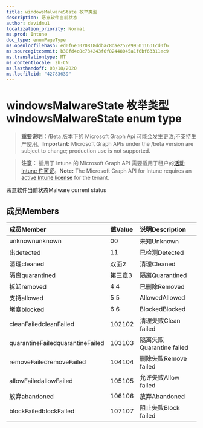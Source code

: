 ```yaml
---
title: windowsMalwareState 枚举类型
description: 恶意软件当前状态
author: davidmu1
localization_priority: Normal
ms.prod: Intune
doc_type: enumPageType
ms.openlocfilehash: ed0f6e3070818ddbac8dae252e995011631cd0f6
ms.sourcegitcommit: b38fd4c8c734243f6f82448045a1f6bf63311ec9
ms.translationtype: MT
ms.contentlocale: zh-CN
ms.lasthandoff: 03/18/2020
ms.locfileid: "42783639"
---
```

# <a name="windowsmalwarestate-enum-type"></a><span data-ttu-id="d878d-103">windowsMalwareState 枚举类型</span><span class="sxs-lookup"><span data-stu-id="d878d-103">windowsMalwareState enum type</span></span>

> <span data-ttu-id="d878d-104">**重要说明：**/Beta 版本下的 Microsoft Graph Api 可能会发生更改;不支持生产使用。</span><span class="sxs-lookup"><span data-stu-id="d878d-104">**Important:** Microsoft Graph APIs under the /beta version are subject to change; production use is not supported.</span></span>

> <span data-ttu-id="d878d-105">**注意：** 适用于 Intune 的 Microsoft Graph API 需要适用于租户的[活动 Intune 许可证](https://go.microsoft.com/fwlink/?linkid=839381)。</span><span class="sxs-lookup"><span data-stu-id="d878d-105">**Note:** The Microsoft Graph API for Intune requires an [active Intune license](https://go.microsoft.com/fwlink/?linkid=839381) for the tenant.</span></span>

<span data-ttu-id="d878d-106">恶意软件当前状态</span><span class="sxs-lookup"><span data-stu-id="d878d-106">Malware current status</span></span>

## <a name="members"></a><span data-ttu-id="d878d-107">成员</span><span class="sxs-lookup"><span data-stu-id="d878d-107">Members</span></span>
|<span data-ttu-id="d878d-108">成员</span><span class="sxs-lookup"><span data-stu-id="d878d-108">Member</span></span>|<span data-ttu-id="d878d-109">值</span><span class="sxs-lookup"><span data-stu-id="d878d-109">Value</span></span>|<span data-ttu-id="d878d-110">说明</span><span class="sxs-lookup"><span data-stu-id="d878d-110">Description</span></span>|
|:---|:---|:---|
|<span data-ttu-id="d878d-111">unknown</span><span class="sxs-lookup"><span data-stu-id="d878d-111">unknown</span></span>|<span data-ttu-id="d878d-112">0</span><span class="sxs-lookup"><span data-stu-id="d878d-112">0</span></span>|<span data-ttu-id="d878d-113">未知</span><span class="sxs-lookup"><span data-stu-id="d878d-113">Unknown</span></span>|
|<span data-ttu-id="d878d-114">出</span><span class="sxs-lookup"><span data-stu-id="d878d-114">detected</span></span>|<span data-ttu-id="d878d-115">1</span><span class="sxs-lookup"><span data-stu-id="d878d-115">1</span></span>|<span data-ttu-id="d878d-116">已检测</span><span class="sxs-lookup"><span data-stu-id="d878d-116">Detected</span></span>|
|<span data-ttu-id="d878d-117">清理</span><span class="sxs-lookup"><span data-stu-id="d878d-117">cleaned</span></span>|<span data-ttu-id="d878d-118">双面</span><span class="sxs-lookup"><span data-stu-id="d878d-118">2</span></span>|<span data-ttu-id="d878d-119">清理</span><span class="sxs-lookup"><span data-stu-id="d878d-119">Cleaned</span></span>|
|<span data-ttu-id="d878d-120">隔离</span><span class="sxs-lookup"><span data-stu-id="d878d-120">quarantined</span></span>|<span data-ttu-id="d878d-121">第三章</span><span class="sxs-lookup"><span data-stu-id="d878d-121">3</span></span>|<span data-ttu-id="d878d-122">隔离</span><span class="sxs-lookup"><span data-stu-id="d878d-122">Quarantined</span></span>|
|<span data-ttu-id="d878d-123">拆卸</span><span class="sxs-lookup"><span data-stu-id="d878d-123">removed</span></span>|<span data-ttu-id="d878d-124">4 </span><span class="sxs-lookup"><span data-stu-id="d878d-124">4</span></span>|<span data-ttu-id="d878d-125">已删除</span><span class="sxs-lookup"><span data-stu-id="d878d-125">Removed</span></span>|
|<span data-ttu-id="d878d-126">支持</span><span class="sxs-lookup"><span data-stu-id="d878d-126">allowed</span></span>|<span data-ttu-id="d878d-127">5 </span><span class="sxs-lookup"><span data-stu-id="d878d-127">5</span></span>|<span data-ttu-id="d878d-128">Allowed</span><span class="sxs-lookup"><span data-stu-id="d878d-128">Allowed</span></span>|
|<span data-ttu-id="d878d-129">堵塞</span><span class="sxs-lookup"><span data-stu-id="d878d-129">blocked</span></span>|<span data-ttu-id="d878d-130">6 </span><span class="sxs-lookup"><span data-stu-id="d878d-130">6</span></span>|<span data-ttu-id="d878d-131">Blocked</span><span class="sxs-lookup"><span data-stu-id="d878d-131">Blocked</span></span>|
|<span data-ttu-id="d878d-132">cleanFailed</span><span class="sxs-lookup"><span data-stu-id="d878d-132">cleanFailed</span></span>|<span data-ttu-id="d878d-133">102</span><span class="sxs-lookup"><span data-stu-id="d878d-133">102</span></span>|<span data-ttu-id="d878d-134">清理失败</span><span class="sxs-lookup"><span data-stu-id="d878d-134">Clean failed</span></span>|
|<span data-ttu-id="d878d-135">quarantineFailed</span><span class="sxs-lookup"><span data-stu-id="d878d-135">quarantineFailed</span></span>|<span data-ttu-id="d878d-136">103</span><span class="sxs-lookup"><span data-stu-id="d878d-136">103</span></span>|<span data-ttu-id="d878d-137">隔离失败</span><span class="sxs-lookup"><span data-stu-id="d878d-137">Quarantine failed</span></span>|
|<span data-ttu-id="d878d-138">removeFailed</span><span class="sxs-lookup"><span data-stu-id="d878d-138">removeFailed</span></span>|<span data-ttu-id="d878d-139">104</span><span class="sxs-lookup"><span data-stu-id="d878d-139">104</span></span>|<span data-ttu-id="d878d-140">删除失败</span><span class="sxs-lookup"><span data-stu-id="d878d-140">Remove failed</span></span>|
|<span data-ttu-id="d878d-141">allowFailed</span><span class="sxs-lookup"><span data-stu-id="d878d-141">allowFailed</span></span>|<span data-ttu-id="d878d-142">105</span><span class="sxs-lookup"><span data-stu-id="d878d-142">105</span></span>|<span data-ttu-id="d878d-143">允许失败</span><span class="sxs-lookup"><span data-stu-id="d878d-143">Allow failed</span></span>|
|<span data-ttu-id="d878d-144">放弃</span><span class="sxs-lookup"><span data-stu-id="d878d-144">abandoned</span></span>|<span data-ttu-id="d878d-145">106</span><span class="sxs-lookup"><span data-stu-id="d878d-145">106</span></span>|<span data-ttu-id="d878d-146">放弃</span><span class="sxs-lookup"><span data-stu-id="d878d-146">Abandoned</span></span>|
|<span data-ttu-id="d878d-147">blockFailed</span><span class="sxs-lookup"><span data-stu-id="d878d-147">blockFailed</span></span>|<span data-ttu-id="d878d-148">107</span><span class="sxs-lookup"><span data-stu-id="d878d-148">107</span></span>|<span data-ttu-id="d878d-149">阻止失败</span><span class="sxs-lookup"><span data-stu-id="d878d-149">Block failed</span></span>|



